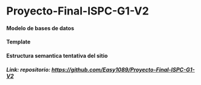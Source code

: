 # Proyecto-Final-ISPC-G1-V2

#### Modelo de bases de datos
#### Template
#### Estructura semantica tentativa del sitio


##### Link: repositorio: https://github.com/Easy1089/Proyecto-Final-ISPC-G1-V2
